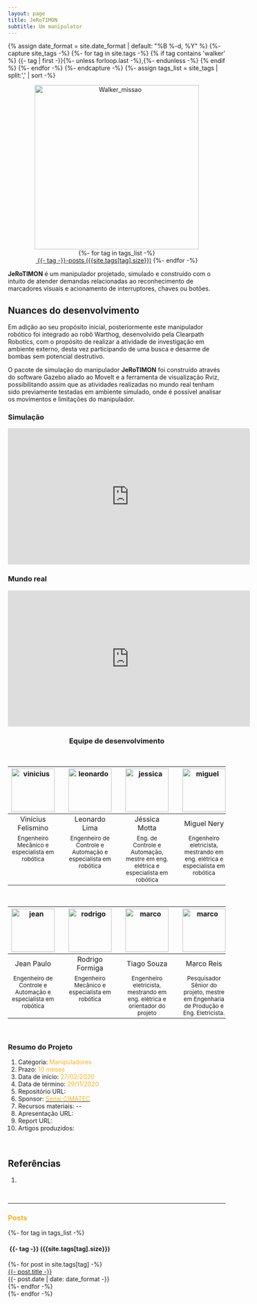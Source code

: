 ```yaml
---
layout: page
title: JeRoTIMON
subtitle: Um manipulator
---
```

{% assign date_format = site.date_format | default: "%B %-d, %Y" %}
{%- capture site_tags -%}
    {%- for tag in site.tags -%}
      {% if tag contains 'walker' %}
        {{- tag | first -}}{%- unless forloop.last -%},{%- endunless -%}
      {% endif %} 
    {%- endfor -%}
{%- endcapture -%}
{%- assign tags_list = site_tags | split:',' | sort -%}

<center><img src="{{ 'assets/img/jerotimon/jerotimon.jpeg' | relative_url }}" alt="Walker_missao" width="380"/></center>

<div class="before-content">
  <center>
    {%- for tag in tags_list -%}
      <br>
      <a href="#{{- tag -}}" class="btn btn-primary tag-btn"><i class="fas fa-tag" aria-hidden="true"></i>&nbsp;{{- tag -}}-posts&nbsp;({{site.tags[tag].size}})</a>
    {%- endfor -%}
  </center>    
  <!--hr class="mark"-->
</div>

<!-- # turBOT -->
**JeRoTIMON** é um manipulador projetado, simulado e construído com o intuito de atender demandas relacionadas ao reconhecimento de marcadores visuais e acionamento de interruptores, chaves ou botões.
<br>

<!-- ## Requisitos -->
## Nuances do desenvolvimento
Em adição ao seu propósito inicial, posteriormente este manipulador robótico foi integrado ao robô Warthog, desenvolvido pela Clearpath Robotics, com o propósito de realizar a atividade de investigação em ambiente externo, desta vez participando de uma busca e desarme de bombas sem potencial destrutivo.

O pacote de simulação do manipulador **JeRoTIMON** foi construído através do software Gazebo aliado ao MoveIt e a ferramenta de visualização Rviz, possibilitando assim que as atividades realizadas no mundo real tenham sido previamente testadas em ambiente simulado, onde é possível analisar os movimentos e limitações do manipulador.
<br>

### Simulação
<center>
<iframe width="560" height="315" src="https://www.youtube.com/embed/s6215O7YVjU" title="YouTube video player" frameborder="0" allow="accelerometer; autoplay; clipboard-write; encrypted-media; gyroscope; picture-in-picture" allowfullscreen></iframe>
</center>

### Mundo real
<center>
<iframe width="560" height="315" src="https://www.youtube.com/embed/sRJByJuQB2Q" title="YouTube video player" frameborder="0" allow="accelerometer; autoplay; clipboard-write; encrypted-media; gyroscope; picture-in-picture" allowfullscreen></iframe>
</center>

<!-- ## Equipe -->
<center><h3 class="post-title">Equipe de desenvolvimento</h3><br/></center>

<div class="row">
  <div class=" col-xl-auto offset-xl-0 col-lg-4 offset-lg-0">
    <table class="table-borderless highlight">
      <thead>
        <tr>
          <th><center><img src="{{ 'assets/img/people/viniciusfelismino-1.png' | relative_url }}" width="100" alt="vinicius" class="img-fluid rounded-circle" /></center></th>
          <th></th>
          <th><center><img src="{{ 'assets/img/people/leonardolima-1.png' | relative_url }}" width="100" alt="leonardo" class="img-fluid rounded-circle" /></center></th>
          <th></th>
          <th><center><img src="{{ 'assets/img/people/jessicamotta-1.png' | relative_url }}" width="100" alt="jessica" class="img-fluid rounded-circle"/></center></th>
          <th></th>
          <th><center><img src="{{ 'assets/img/people/miguelnery-1.png' | relative_url }}" width="100" alt="miguel" class="img-fluid rounded-circle"/></center></th>
        </tr>
      </thead>
      <tbody>
        <tr class="font-weight-bolder" style="text-align: center margin-top: 0">
          <td width="25%"><center>Vinícius Felismino</center></td>
          <td></td>
          <td width="25%"><center>Leonardo Lima</center></td>
          <td></td>
          <td width="25%"><center>Jéssica Motta</center></td>
          <td></td>
          <td width="25%"><center>Miguel Nery</center></td>
        </tr>
        <tr style="text-align:center" >
          <td width="25%" style="vertical-align: top"><small>Engenheiro Mecânico e especialista em robótica</small></td>
          <td></td>
          <td width="25%" style="vertical-align: top"><small>Engenheiro de Controle e Automação e especialista em robótica</small></td>
          <td></td>
          <td width="25%" style="vertical-align: top"><small>Eng. de Controle e Automação, mestre em eng. elétrica e especialista em robótica</small></td>
          <td></td>
          <td width="25%" style="vertical-align: top"><small>Engenheiro eletricista, mestrando em eng. elétrica e especialista em robótica</small></td>
        </tr>
      </tbody>
    </table>
  </div>
</div>

<br>

<div class="row">
  <div class=" col-xl-auto offset-xl-0 col-lg-4 offset-lg-0">
    <table class="table-borderless highlight">
      <thead>
        <tr>
          <th><center><img src="{{ 'assets/img/people/jeanpaulo-1.png' | relative_url }}" width="100" alt="jean" class="img-fluid rounded-circle" /></center></th>
          <th></th>
          <th><center><img src="{{ 'assets/img/people/rodrigoformiga-1.png' | relative_url }}" width="100" alt="rodrigo" class="img-fluid rounded-circle" /></center></th>
          <th></th>
          <th><center><img src="{{ 'assets/img/people/tiagosouza.jpg' | relative_url }}" width="100" alt="marco" class="img-fluid rounded-circle"/></center></th>
          <th></th>
          <th><center><img src="{{ 'assets/img/people/marcoreis8b&w-1.png' | relative_url }}" width="100" alt="marco" class="img-fluid rounded-circle"/></center></th>
        </tr>
      </thead>
      <tbody>
        <tr class="font-weight-bolder" style="text-align: center margin-top: 0">
          <td width="25%"><center>Jean Paulo</center></td>
          <td></td>
          <td width="25%"><center>Rodrigo Formiga</center></td>
          <td></td>
          <td width="25%"><center>Tiago Souza</center></td>
          <td></td>
          <td width="25%"><center>Marco Reis</center></td>
        </tr>
        <tr style="text-align:center" >
          <td width="25%" style="vertical-align: top"><small>Engenheiro de Controle e Automação e especialista em robótica</small></td>
          <td></td>
          <td width="25%" style="vertical-align: top"><small>Engenheiro Mecânico e especialista em robótica</small></td>
          <td></td>
          <td width="25%" style="vertical-align: top"><small>Engenheiro eletricista, mestrando em eng. elétrica e orientador do projeto</small></td>
          <td></td>
          <td width="25%" style="vertical-align: top"><small>Pesquisador Sênior do projeto, mestre em Engenharia de Produção e Eng. Eletricista.</small></td>
        </tr>
      </tbody>
    </table>
  </div>
</div>

<br>

### Resumo do Projeto
1. Categoria: <font color="#fbb117">Manipuladores</font>
2. Prazo: <font color="#fbb117">10 meses</font>
3. Data de início: <font color="#fbb117">27/02/2020</font>
4. Data de término: <font color="#fbb117">29/11/2020</font>
5. Repositório URL: <!--[Walker](https://github.com/Brazilian-Institute-of-Robotics/bir_walker)-->
6. Sponsor: <a href="http://www.senaicimatec.com.br/en/"><font color="#fbb117">Senai CIMATEC</font></a>
7. Recursos materiais: --
8. Apresentação URL: <!--[Walker-docs](https://github.com/Brazilian-Institute-of-Robotics/bir_walker-docs/tree/main)-->
9. Report URL: <!--[Walker-report](https://github.com/Brazilian-Institute-of-Robotics/bir_walker-docs/tree/report-design)-->
10. Artigos produzidos:

<br>

## Referências
1. 


<br>
<hr class="mark">
<div id="full-tags-list">
<h3 class="post-title"><font color="#fbb117">Posts</font></h3>
  {%- for tag in tags_list -%}
      <h4 id="{{- tag -}}" class="linked-section">
          <i class="fas fa-tag" aria-hidden="true"></i>
          &nbsp;{{- tag -}}&nbsp;({{site.tags[tag].size}})
      </h4>
      <div class="post-list">
          {%- for post in site.tags[tag] -%}
              <div class="tag-entry">
                  <a href="{{ post.url | relative_url }}">{{- post.title -}}</a>
                  <div class="entry-date">
                      <time datetime="{{- post.date | date_to_xmlschema -}}">{{- post.date | date: date_format -}}</time>
                  </div>
              </div>
          {%- endfor -%}
      </div>
  {%- endfor -%}
</div>


<!-- ## Resultados até o momento -->



<!-- ![sw-2](https://takodana.files.wordpress.com/2016/01/star-wars-empire-strikes-back-poster.jpg?w=1024&h=1448) -->


